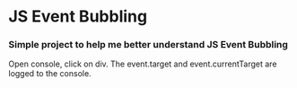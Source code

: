 # JS Event Bubbling

### Simple project to help me better understand JS Event Bubbling
Open console, click on div. The event.target and event.currentTarget are logged to the console. 
